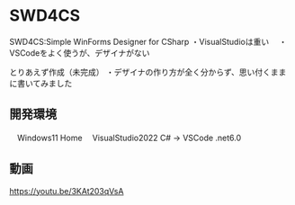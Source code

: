 # SWD4CS
  SWD4CS:Simple WinForms Designer for CSharp
  ・VisualStudioは重い
　・VSCodeをよく使うが、デザイナがない
 
  とりあえず作成（未完成）
  ・デザイナの作り方が全く分からず、思い付くままに書いてみました
  
 ## 開発環境
 　Windows11 Home
 　VisualStudio2022 C# → VSCode .net6.0
 
 ## 動画
 https://youtu.be/3KAt203qVsA
 
